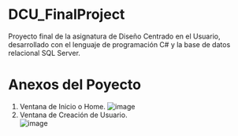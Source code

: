 # DCU_FinalProject
Proyecto final de la asignatura de Diseño Centrado en el Usuario, desarrollado con el lenguaje de programación C# y la base de datos relacional SQL Server.
# Anexos del Poyecto
1. Ventana de Inicio o Home.
![image](https://user-images.githubusercontent.com/81063587/164950370-3058d5a9-b9b6-41a4-abe9-72ed89a62e1f.png)
2. Ventana de Creación de Usuario.                                                                                                                                        
![image](https://user-images.githubusercontent.com/81063587/164950326-04cb5577-9818-481f-bc8e-f6c8d05184ed.png)


